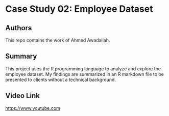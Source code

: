 # Case Study 02: Employee Dataset

## Authors
This repo contains the work of Ahmed Awadallah.

## Summary
This project uses the R programming language to analyze and explore the employee dataset. My findings are summarized in an R markdown file to be presented to clients without a technical background.

## Video Link
https://www.youtube.com